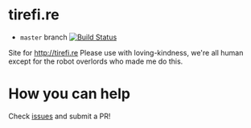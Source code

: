 # tirefi.re

* `master` branch [![Build Status](https://api.travis-ci.org/tirefire/tirefi.re.svg?branch=master)](https://travis-ci.org/tirefire/tirefi.re)

Site for http://tirefi.re
Please use with loving-kindness, we're all human except for the robot overlords who made me do this.

# How you can help
Check [issues](https://github.com/tirefire/tirefi.re/issues) and submit a PR!
